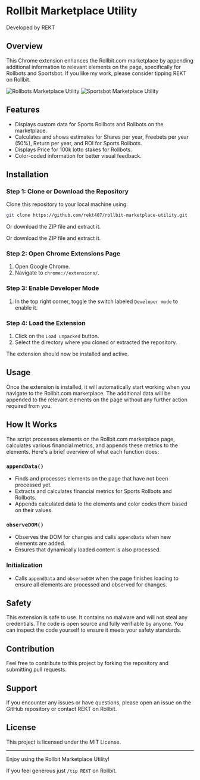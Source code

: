 # Rollbit Marketplace Utility

Developed by REKT

## Overview

This Chrome extension enhances the Rollbit.com marketplace by appending additional information to relevant elements on the page, specifically for Rollbots and Sportsbot. If you like my work, please consider tipping REKT on Rollbit.

![Rollbots Marketplace Utility](https://rekt.it/rlb/rollbots.png)
![Sportsbot Marketplace Utility](https://rekt.it/rlb/sportsbots.png)

## Features

- Displays custom data for Sports Rollbots and Rollbots on the marketplace.
- Calculates and shows estimates for Shares per year, Freebets per year (50%), Return per year, and ROI for Sports Rollbots.
- Displays Price for 100k lotto stakes for Rollbots.
- Color-coded information for better visual feedback.

## Installation

### Step 1: Clone or Download the Repository

Clone this repository to your local machine using:
```sh
git clone https://github.com/rekt407/rollbit-marketplace-utility.git
```
Or download the ZIP file and extract it.

Or download the ZIP file and extract it.

### Step 2: Open Chrome Extensions Page

1. Open Google Chrome.
2. Navigate to `chrome://extensions/`.

### Step 3: Enable Developer Mode

1. In the top right corner, toggle the switch labeled `Developer mode` to enable it.

### Step 4: Load the Extension

1. Click on the `Load unpacked` button.
2. Select the directory where you cloned or extracted the repository.

The extension should now be installed and active.

## Usage

Once the extension is installed, it will automatically start working when you navigate to the Rollbit.com marketplace. The additional data will be appended to the relevant elements on the page without any further action required from you.

## How It Works

The script processes elements on the Rollbit.com marketplace page, calculates various financial metrics, and appends these metrics to the elements. Here's a brief overview of what each function does:

### `appendData()`

- Finds and processes elements on the page that have not been processed yet.
- Extracts and calculates financial metrics for Sports Rollbots and Rollbots.
- Appends calculated data to the elements and color codes them based on their values.

### `observeDOM()`

- Observes the DOM for changes and calls `appendData` when new elements are added.
- Ensures that dynamically loaded content is also processed.

### Initialization

- Calls `appendData` and `observeDOM` when the page finishes loading to ensure all elements are processed and observed for changes.

## Safety

This extension is safe to use. It contains no malware and will not steal any credentials. The code is open source and fully verifiable by anyone. You can inspect the code yourself to ensure it meets your safety standards.

## Contribution

Feel free to contribute to this project by forking the repository and submitting pull requests.

## Support

If you encounter any issues or have questions, please open an issue on the GitHub repository or contact REKT on Rollbit.

## License

This project is licensed under the MIT License.

---

Enjoy using the Rollbit Marketplace Utility!

If you feel generous just `/tip REKT` on Rollbit.
